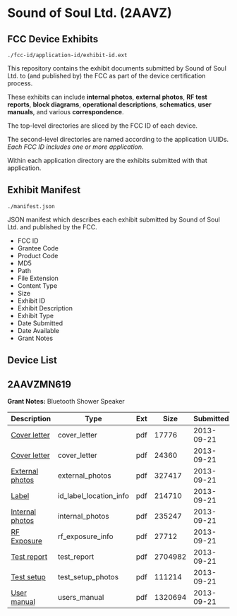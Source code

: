 # Sound of Soul Ltd. (2AAVZ)
## FCC Device Exhibits

```
./fcc-id/application-id/exhibit-id.ext
```

This repository contains the exhibit documents submitted by Sound of Soul Ltd. to (and published by) the FCC as part of the device certification process.

These exhibits can include **internal photos**, **external photos**, **RF test reports**, **block diagrams**, **operational descriptions**, **schematics**, **user manuals**, and various **correspondence**.

The top-level directories are sliced by the FCC ID of each device.

The second-level directories are named according to the application UUIDs. *Each FCC ID includes one or more application.*

Within each application directory are the exhibits submitted with that application. 

## Exhibit Manifest

```
./manifest.json
```

JSON manifest which describes each exhibit submitted by Sound of Soul Ltd. and published by the FCC.

- FCC ID
- Grantee Code
- Product Code
- MD5
- Path
- File Extension
- Content Type
- Size
- Exhibit ID
- Exhibit Description
- Exhibit Type
- Date Submitted
- Date Available
- Grant Notes

## Device List
## 2AAVZMN619
**Grant Notes:** Bluetooth Shower Speaker

| Description | Type | Ext | Size | Submitted | Available |
| ----------- | ---- | --- | ---- | --------- | --------- |
| [Cover letter](2AAVZMN619/fe21b1cca29027d162135437a5607770/2078696.pdf) | cover_letter | pdf | 17776 | 2013-09-21 | 2013-09-21 |
| [Cover letter](2AAVZMN619/fe21b1cca29027d162135437a5607770/2078697.pdf) | cover_letter | pdf | 24360 | 2013-09-21 | 2013-09-21 |
| [External photos](2AAVZMN619/fe21b1cca29027d162135437a5607770/2078698.pdf) | external_photos | pdf | 327417 | 2013-09-21 | 2013-09-21 |
| [Label](2AAVZMN619/fe21b1cca29027d162135437a5607770/2078699.pdf) | id_label_location_info | pdf | 214710 | 2013-09-21 | 2013-09-21 |
| [Internal photos](2AAVZMN619/fe21b1cca29027d162135437a5607770/2078700.pdf) | internal_photos | pdf | 235247 | 2013-09-21 | 2013-09-21 |
| [RF Exposure](2AAVZMN619/fe21b1cca29027d162135437a5607770/2078702.pdf) | rf_exposure_info | pdf | 27712 | 2013-09-21 | 2013-09-21 |
| [Test report](2AAVZMN619/fe21b1cca29027d162135437a5607770/2078705.pdf) | test_report | pdf | 2704982 | 2013-09-21 | 2013-09-21 |
| [Test setup](2AAVZMN619/fe21b1cca29027d162135437a5607770/2078706.pdf) | test_setup_photos | pdf | 111214 | 2013-09-21 | 2013-09-21 |
| [User manual](2AAVZMN619/fe21b1cca29027d162135437a5607770/2078707.pdf) | users_manual | pdf | 1320694 | 2013-09-21 | 2013-09-21 |
